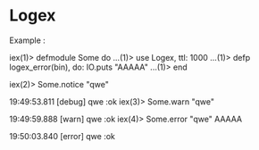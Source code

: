 Logex
=====

Example :

iex(1)> defmodule Some do
...(1)> use Logex, ttl: 1000
...(1)> defp logex_error(bin), do: IO.puts "AAAAA"
...(1)> end

iex(2)> Some.notice "qwe"

19:49:53.811 [debug] qwe
:ok
iex(3)> Some.warn "qwe"

19:49:59.888 [warn]  qwe
:ok
iex(4)> Some.error "qwe"
AAAAA

19:50:03.840 [error] qwe
:ok
